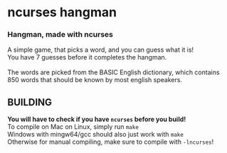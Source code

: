 # ncurses hangman

### Hangman, made with ncurses

A simple game, that picks a word, and you can guess what it is!<br>
You have 7 guesses before it completes the hangman.<br>
<br>
The words are picked from the BASIC English dictionary, which contains 850 words that should be known by most english speakers.

## BUILDING

**You will have to check if you have `ncurses` before you build!**<br>
To compile on Mac on Linux, simply run `make`<br>
Windows with mingw64/gcc should also just work with `make`<br>
Otherwise for manual compiling, make sure to compile with `-lncurses`!
